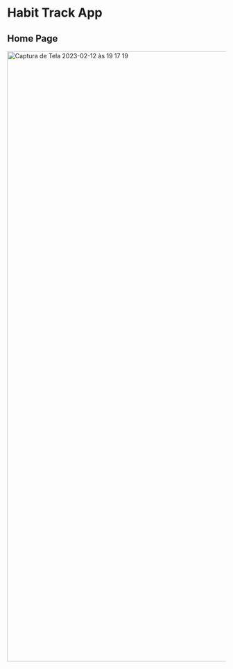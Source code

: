 # Habit Track App

## Home Page
<img width="1407" alt="Captura de Tela 2023-02-12 às 19 17 19" src="https://user-images.githubusercontent.com/84260347/218340596-0cb4a139-22c8-4474-865a-af2ad181452c.png">
